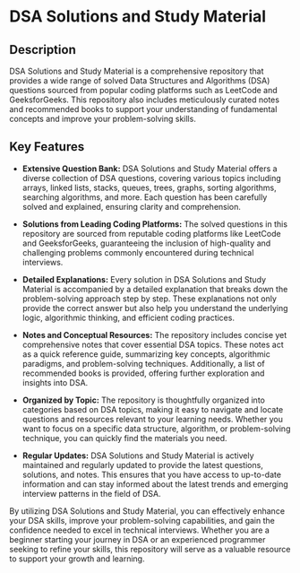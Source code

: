 # DSA Solutions and Study Material

## Description
DSA Solutions and Study Material is a comprehensive repository that provides a wide range of solved Data Structures and Algorithms (DSA) questions sourced from popular coding platforms such as LeetCode and GeeksforGeeks. This repository also includes meticulously curated notes and recommended books to support your understanding of fundamental concepts and improve your problem-solving skills.

## Key Features
- **Extensive Question Bank:** DSA Solutions and Study Material offers a diverse collection of DSA questions, covering various topics including arrays, linked lists, stacks, queues, trees, graphs, sorting algorithms, searching algorithms, and more. Each question has been carefully solved and explained, ensuring clarity and comprehension.

- **Solutions from Leading Coding Platforms:** The solved questions in this repository are sourced from reputable coding platforms like LeetCode and GeeksforGeeks, guaranteeing the inclusion of high-quality and challenging problems commonly encountered during technical interviews.

- **Detailed Explanations:** Every solution in DSA Solutions and Study Material is accompanied by a detailed explanation that breaks down the problem-solving approach step by step. These explanations not only provide the correct answer but also help you understand the underlying logic, algorithmic thinking, and efficient coding practices.

- **Notes and Conceptual Resources:** The repository includes concise yet comprehensive notes that cover essential DSA topics. These notes act as a quick reference guide, summarizing key concepts, algorithmic paradigms, and problem-solving techniques. Additionally, a list of recommended books is provided, offering further exploration and insights into DSA.

- **Organized by Topic:** The repository is thoughtfully organized into categories based on DSA topics, making it easy to navigate and locate questions and resources relevant to your learning needs. Whether you want to focus on a specific data structure, algorithm, or problem-solving technique, you can quickly find the materials you need.

- **Regular Updates:** DSA Solutions and Study Material is actively maintained and regularly updated to provide the latest questions, solutions, and notes. This ensures that you have access to up-to-date information and can stay informed about the latest trends and emerging interview patterns in the field of DSA.

By utilizing DSA Solutions and Study Material, you can effectively enhance your DSA skills, improve your problem-solving capabilities, and gain the confidence needed to excel in technical interviews. Whether you are a beginner starting your journey in DSA or an experienced programmer seeking to refine your skills, this repository will serve as a valuable resource to support your growth and learning.

